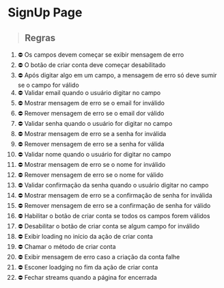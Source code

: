 # SignUp Page

> ## Regras
1.  ⛔ Os campos devem começar se exibir mensagem de erro
2.  ⛔ O botão de criar conta deve começar desabilitado
3.  ⛔ Após digitar algo em um campo, a mensagem de erro só deve sumir se o campo for válido
4.  ⛔ Validar email quando o usuário digitar no campo
5.  ⛔ Mostrar mensagem de erro se o email for inválido
6.  ⛔ Remover mensagem de erro se o email dor válido
7.  ⛔ Validar senha quando o usuário for digitar no campo
8.  ⛔ Mostrar mensagem de erro se a senha for inválida
9.  ⛔ Remover mensagem de erro se a senha for válida
10.  ⛔ Validar nome quando o usuário for digitar no campo
11.  ⛔ Mostrar mensagem de erro se o nome for inválido
12.  ⛔ Remover mensagem de erro se o nome for válido
13.  ⛔ Validar confirmação da senha quando o usuário digitar no campo
14.  ⛔ Mostrar mensagem de erro se a confirmação de senha for inválida
15.  ⛔ Remover mensagem de erro se a confirmação de senha for válido
16.  ⛔ Habilitar o botão de criar conta se todos os campos forem válidos
17.  ⛔ Desabilitar o botão de criar conta se algum campo for inválido
18.  ⛔ Exibir loading no início da ação de criar conta
19.  ⛔ Chamar o método de criar conta
20.  ⛔ Exibir mensagem de erro caso a criação da conta falhe
21.  ⛔ Esconer loadging no fim da ação de criar conta
22.  ⛔ Fechar streams quando a página for encerrada